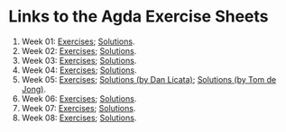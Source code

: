 # Links to the Agda Exercise Sheets

1. Week 01: [Exercises](01-Exercises.lagda.md);
   	    [Solutions](01-Solutions.lagda.md).
1. Week 02: [Exercises](02-Exercises.lagda.md);
   	    [Solutions](02-Solutions.lagda.md).
1. Week 03: [Exercises](03-Exercises.lagda.md);
   	    [Solutions](03-Solutions.lagda.md).
1. Week 04: [Exercises](../HITs/Exercises4.lagda.md);
   	    [Solutions](../HITs/Solutions4.lagda.md).
1. Week 05: [Exercises](../HITs/Exercises5.lagda.md);
   	    [Solutions (by Dan Licata)](../HITs/Solutions5-dan.lagda.md);
   	    [Solutions (by Tom de Jong)](../HITs/Solutions5-tom.lagda.md).
1. Week 06: [Exercises](../HITs/Exercises6.lagda.md);
   	    [Solutions](../HITs/Solutions6.lagda.md).
1. Week 07: [Exercises](../Cubical/Exercises7.lagda.md);
   	    [Solutions](../Cubical/Solutions7.lagda.md).
1. Week 08: [Exercises](../Cubical/Exercises8.lagda.md);
   	    [Solutions](../Cubical/Solutions8.lagda.md).
